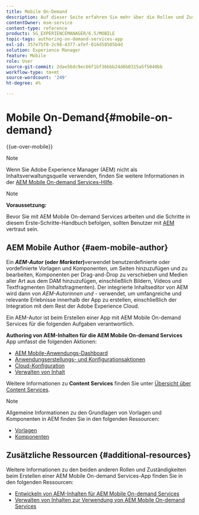 ```yaml
---
title: Mobile On-Demand
description: Auf dieser Seite erfahren Sie mehr über die Rollen und Zuständigkeiten des Adobe Experience Manager Mobile On-Demand Services-Autors.
contentOwner: msm-service
content-type: reference
products: SG_EXPERIENCEMANAGER/6.5/MOBILE
topic-tags: authoring-on-demand-services-app
exl-id: 357e75f8-2c98-4377-afef-016d58505b4d
solution: Experience Manager
feature: Mobile
role: User
source-git-commit: 2dae56dc9ec66f1bf36bbb24d6b0315a5f5040bb
workflow-type: tm+mt
source-wordcount: '249'
ht-degree: 4%

---
```


# Mobile On-Demand{#mobile-on-demand}

{{ue-over-mobile}}

>[!NOTE]
>
>Wenn Sie Adobe Experience Manager (AEM) nicht als Inhaltsverwaltungsquelle verwenden, finden Sie weitere Informationen in der [AEM Mobile On-demand Services-Hilfe](https://helpx.adobe.com/de/digital-publishing-solution/topics.html).

>[!NOTE]
>
>**Voraussetzung:**
>
>Bevor Sie mit AEM Mobile On-demand Services arbeiten und die Schritte in diesem Erste-Schritte-Handbuch befolgen, sollten Benutzer mit [AEM](/help/sites-deploying/deploy.md) vertraut sein.

## AEM Mobile Author {#aem-mobile-author}

Ein ***AEM-Autor* (oder *Marketer*)**&#x200B;verwendet benutzerdefinierte oder vordefinierte Vorlagen und Komponenten, um Seiten hinzuzufügen und zu bearbeiten, Komponenten per Drag-and-Drop zu verschieben und Medien aller Art aus dem DAM hinzuzufügen, einschließlich Bildern, Videos und Textfragmenten (Inhaltsfragmenten). Der integrierte Inhaltseditor von AEM wird dann von *AEM-Autorinnen und -* verwendet, um umfangreiche und relevante Erlebnisse innerhalb der App zu erstellen, einschließlich der Integration mit dem Rest der Adobe Experience Cloud.

Ein AEM-Autor ist beim Erstellen einer App mit AEM Mobile On-demand Services für die folgenden Aufgaben verantwortlich.

**Authoring von AEM-Inhalten für die AEM Mobile On-demand Services** App umfasst die folgenden Aktionen:

* [AEM Mobile-Anwendungs-Dashboard](/help/mobile/mobile-apps-ondemand-application-dashboard.md)
* [Anwendungserstellungs- und Konfigurationsaktionen](/help/mobile/mobile-apps-ondemand-application-create-configure-action.md)
* [Cloud-Konfiguration](/help/mobile/mobile-on-demand-associating-an-on-demand-app-to-cloud-configuration.md)
* [Verwalten von Inhalt](/help/mobile/mobile-apps-ondemand-manage-content-ondemand.md)

Weitere Informationen zu **Content Services** finden Sie unter [Übersicht über Content Services](/help/mobile/develop-content-as-a-service.md).

>[!NOTE]
>
>Allgemeine Informationen zu den Grundlagen von Vorlagen und Komponenten in AEM finden Sie in den folgenden Ressourcen:
>
>* [Vorlagen](/help/sites-developing/templates.md)
>* [Komponenten](/help/sites-developing/components.md)
>

## Zusätzliche Ressourcen {#additional-resources}

Weitere Informationen zu den beiden anderen Rollen und Zuständigkeiten beim Erstellen einer AEM Mobile On-demand Services-App finden Sie in den folgenden Ressourcen:

* [Entwickeln von AEM-Inhalten für AEM Mobile On-demand Services](/help/mobile/aem-mobile-on-demand.md)
* [Verwalten von Inhalten zur Verwendung von AEM Mobile On-demand Services](/help/mobile/aem-mobile.md)
